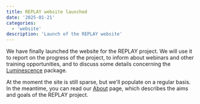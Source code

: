 ```yaml
---
title: REPLAY website launched
date: '2025-01-21'
categories:
  - 'website'
description: 'Launch of the REPLAY website'
---
```


We have finally launched the website for the REPLAY project. We will use
it to report on the progress of the project, to inform about webinars and
other training opportunities, and to discuss some details concerning
the [Luminescence](http://r-luminescence.org/) package.

At the moment the site is still sparse, but we'll populate on a regular
basis. In the meantime, you can read our [About](about) page, which
describes the aims and goals of the REPLAY project.

